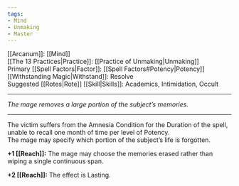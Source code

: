 ```yaml
---
tags:
- Mind
- Unmaking
- Master
---
```


[[Arcanum]]: [[Mind]]\
[[The 13 Practices|Practice]]: [[Practice of Unmaking|Unmaking]]\
Primary [[Spell Factors|Factor]]: [[Spell Factors#Potency|Potency]]\
[[Withstanding Magic|Withstand]]: Resolve\
Suggested [[Rotes|Rote]] [[Skill|Skills]]: Academics, Intimidation, Occult

---

_The mage removes a large portion of the subject’s memories._

---

The victim suffers from the Amnesia Condition for the Duration of the spell, unable to recall one month of time per level of Potency.\
The mage may specify which portion of the subject’s life is forgotten.

**+1 [[Reach]]:** The mage may choose the memories erased rather than wiping a single continuous span.

**+2 [[Reach]]:** The effect is Lasting.